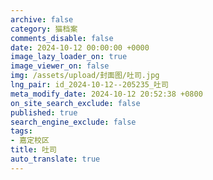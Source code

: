 ```yaml
---
archive: false
category: 猫档案
comments_disable: false
date: 2024-10-12 00:00:00 +0000
image_lazy_loader_on: true
image_viewer_on: false
img: /assets/upload/封面图/吐司.jpg
lng_pair: id_2024-10-12--205235_吐司
meta_modify_date: 2024-10-12 20:52:38 +0800
on_site_search_exclude: false
published: true
search_engine_exclude: false
tags:
- 嘉定校区
title: 吐司
auto_translate: true
---
```

